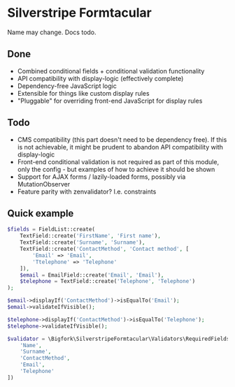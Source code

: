 # Silverstripe Formtacular

Name may change. Docs todo.

## Done

- Combined conditional fields + conditional validation functionality
- API compatibility with display-logic (effectively complete)
- Dependency-free JavaScript logic
- Extensible for things like custom display rules
- "Pluggable" for overriding front-end JavaScript for display rules

## Todo

- CMS compatibility (this part doesn't need to be dependency free). If this is not achievable, it might be prudent to abandon API compatibility with display-logic
- Front-end conditional validation is not required as part of this module, only the config - but examples of how to achieve it should be shown
- Support for AJAX forms / lazily-loaded forms, possibly via MutationObserver
- Feature parity with zenvalidator? I.e. constraints

## Quick example

```php
$fields = FieldList::create(
    TextField::create('FirstName', 'First name'),
    TextField::create('Surname', 'Surname'),
    TextField::create('ContactMethod', 'Contact method', [
        'Email' => 'Email',
        'Ttelephone' => 'Telephone'
    ]),
    $email = EmailField::create('Email', 'Email'),
    $telephone = TextField::create('Telephone', 'Telephone')
);

$email->displayIf('ContactMethod')->isEqualTo('Email');
$email->validateIfVisible();

$telephone->displayIf('ContactMethod')->isEqualTo('Telephone');
$telephone->validateIfVisible();

$validator = \Bigfork\SilverstripeFormtacular\Validators\RequiredFields::create([
    'Name',
    'Surname',
    'ContactMethod',
    'Email',
    'Telephone'
])
```
